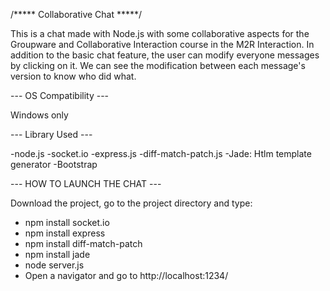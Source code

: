 /***** Collaborative Chat *****/

This is a chat made with Node.js with some collaborative aspects for the Groupware and Collaborative Interaction course in the M2R Interaction. In addition to the basic chat feature, the user can modify everyone messages by clicking on it. We can see the modification between each message's version to know who did what.

--- OS Compatibility ---

Windows only

--- Library Used ---

-node.js
-socket.io
-express.js
-diff-match-patch.js
-Jade: Htlm template generator
-Bootstrap

--- HOW TO LAUNCH THE CHAT ---

Download the project, go to the project directory and type:
- npm install socket.io
- npm install express
- npm install diff-match-patch
- npm install jade
- node server.js
- Open a navigator and go to http://localhost:1234/
